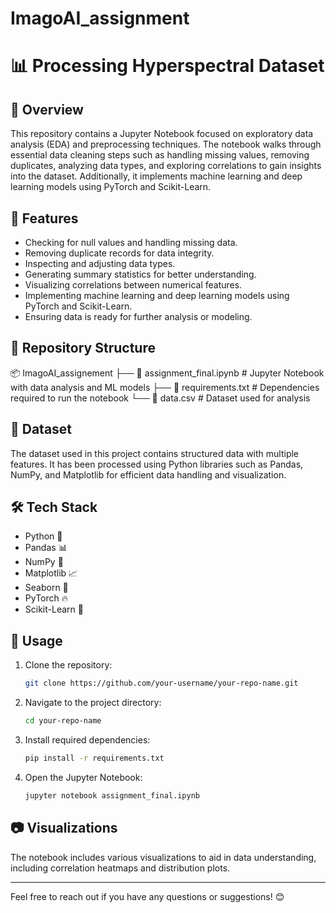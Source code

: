 # ImagoAI_assignment
# 📊 Processing Hyperspectral Dataset

## 📌 Overview
This repository contains a Jupyter Notebook focused on exploratory data analysis (EDA) and preprocessing techniques. The notebook walks through essential data cleaning steps such as handling missing values, removing duplicates, analyzing data types, and exploring correlations to gain insights into the dataset. Additionally, it implements machine learning and deep learning models using PyTorch and Scikit-Learn.

## 🚀 Features
- Checking for null values and handling missing data.
- Removing duplicate records for data integrity.
- Inspecting and adjusting data types.
- Generating summary statistics for better understanding.
- Visualizing correlations between numerical features.
- Implementing machine learning and deep learning models using PyTorch and Scikit-Learn.  
- Ensuring data is ready for further analysis or modeling.

## 📂 Repository Structure
📦 ImagoAI_assignement
├── 📄 assignment_final.ipynb   # Jupyter Notebook with data analysis and ML models
├── 📄 requirements.txt         # Dependencies required to run the notebook
└── 📄 data.csv                 # Dataset used for analysis

## 📂 Dataset
The dataset used in this project contains structured data with multiple features. It has been processed using Python libraries such as Pandas, NumPy, and Matplotlib for efficient data handling and visualization.

## 🛠️ Tech Stack
- Python 🐍
- Pandas 📊
- NumPy 🔢
- Matplotlib 📈
- Seaborn 🎨
- PyTorch 🔥
- Scikit-Learn 🤖

## 🔧 Usage
1. Clone the repository:
   ```sh
   git clone https://github.com/your-username/your-repo-name.git
   ```
2. Navigate to the project directory:
   ```sh
   cd your-repo-name
   ```
3. Install required dependencies:
   ```sh
   pip install -r requirements.txt
   ```
4. Open the Jupyter Notebook:
   ```sh
   jupyter notebook assignment_final.ipynb
   ```

## 📷 Visualizations
The notebook includes various visualizations to aid in data understanding, including correlation heatmaps and distribution plots.


---
Feel free to reach out if you have any questions or suggestions! 😊

